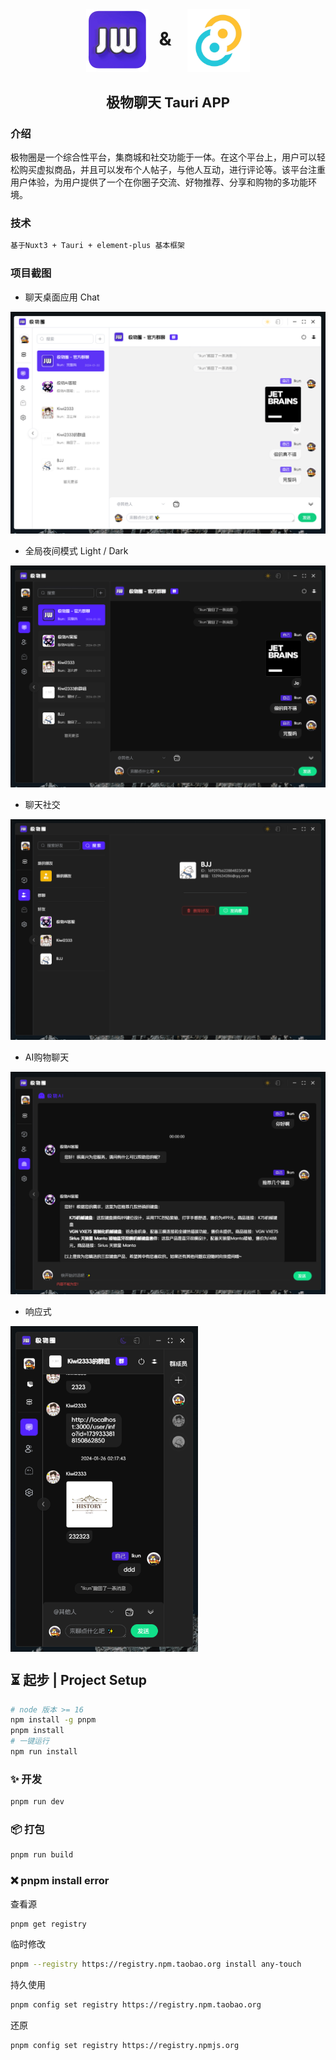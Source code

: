 <h1 align=center margin="10em" style="margin:4em 0 0 0;font-size: 30px;letter-spacing:0.3em;">
<img src="./public/images/logo/logo.png" width = "100" height = "100" alt="图片名称" align=center />
&
<img src="./.doc/tauri.png" width = "100" height = "100" alt="图片名称" align=center />
 </h1>
 <h2 align=center style="font-size: 22px;">极物聊天 Tauri APP</h2>

### 介绍

极物圈是一个综合性平台，集商城和社交功能于一体。在这个平台上，用户可以轻松购买虚拟商品，并且可以发布个人帖子，与他人互动，进行评论等。该平台注重用户体验，为用户提供了一个在你圈子交流、好物推荐、分享和购物的多功能环境。

### 技术

```txt
基于Nuxt3 + Tauri + element-plus 基本框架
```

### 项目截图

- 聊天桌面应用 Chat

![主页](./.doc/chat-el.png)

- 全局夜间模式 Light / Dark

![暗黑](./.doc/chat-el2.png)

- 聊天社交

![暗黑](./.doc/chat-el3.png)

- AI购物聊天

![暗黑](./.doc/chat-el4.png)

- 响应式

<img src="./.doc/chat-el5.png" width = "300" alt="响应式" align=center />

## ⏳ 起步 | Project Setup

```sh
# node 版本 >= 16
npm install -g pnpm
pnpm install
# 一键运行
npm run install
```

### ✨ 开发

```sh
pnpm run dev
```

### 📦 打包

```sh
pnpm run build
```

### ❌ pnpm install error

查看源

```sh
pnpm get registry 
```

临时修改

```sh
pnpm --registry https://registry.npm.taobao.org install any-touch
```

持久使用

```sh
pnpm config set registry https://registry.npm.taobao.org
```

还原

```sh
pnpm config set registry https://registry.npmjs.org
```
